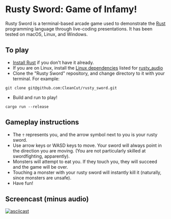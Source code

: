# Rusty Sword: Game of Infamy!

Rusty Sword is a terminal-based arcade game used to demonstrate the [Rust] programming language
through live-coding presentations. It has been tested on macOS, Linux, and Windows.

## To play

- [Install Rust] if you don't have it already.
- If you are on Linux, install the [Linux dependencies] listed for [rusty_audio]
- Clone the "Rusty Sword" repository, and change directory to it with your terminal. For example:
```
git clone git@github.com:CleanCut/rusty_sword.git
```
- Build and run to play!
```
cargo run --release
```

## Gameplay instructions

- The `☥` represents you, and the arrow symbol next to you is your rusty sword.
- Use arrow keys or WASD keys to move. Your sword will always point in the direction you are moving.
  (You are not particularly skilled at swordfighting, apparently).
- Monsters will attempt to eat you.  If they touch you, they will succeed and the game will be over.
- Touching a monster with your rusty sword will instantly kill it (naturally, since monsters are
  unsafe).
- Have fun!

## Screencast (minus audio)

[![asciicast](https://asciinema.org/a/308544.svg)](https://asciinema.org/a/308544)

[Install Rust]: https://www.rust-lang.org/tools/install
[Linux dependencies]: https://github.com/CleanCut/rusty_audio#dependencies-on-linux
[Rust]: https://www.rust-lang.org/
[rusty_audio]: https://github.com/CleanCut/rusty_audio